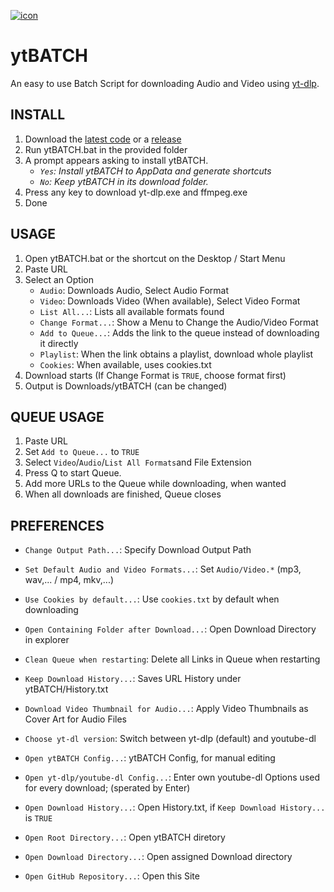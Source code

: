 [![icon](https://github.com/eppic/ytBATCH/blob/main/bin/256.ico)](https://github.com/eppic/ytBATCH)
# ytBATCH
An easy to use Batch Script for downloading Audio and Video using [yt-dlp](https://github.com/yt-dlp/yt-dlp).  

## INSTALL

1. Download the [latest code](https://github.com/eppic/ytBATCH/archive/refs/heads/main.zip) or a [release](https://github.com/eppic/ytBATCH/releases)  
2. Run ytBATCH.bat in the provided folder  
3. A prompt appears asking to install ytBATCH.  
   - *`Yes`: Install ytBATCH to AppData and generate shortcuts*  
   - *`No`: Keep ytBATCH in its download folder.*  
4. Press any key to download yt-dlp.exe and ffmpeg.exe  
5. Done  

## USAGE

1. Open ytBATCH.bat or the shortcut on the Desktop / Start Menu  
2. Paste URL  
3. Select an Option  
   - `Audio`: Downloads Audio, Select Audio Format  
   - `Video`: Downloads Video (When available), Select Video Format  
   - `List All...`: Lists all available formats found
   - `Change Format...`: Show a Menu to Change the Audio/Video Format
   - `Add to Queue...`: Adds the link to the queue instead of downloading it directly
   - `Playlist`: When the link obtains a playlist, download whole playlist
   - `Cookies`: When available, uses cookies.txt  
4. Download starts (If Change Format is `TRUE`, choose format first)
5. Output is Downloads/ytBATCH (can be changed)

## QUEUE USAGE

1. Paste URL
2. Set `Add to Queue...` to `TRUE`
3. Select `Video`/`Audio`/`List All Formats`and File Extension
4. Press Q to start Queue.
5. Add more URLs to the Queue while downloading, when wanted
6. When all downloads are finished, Queue closes

## PREFERENCES

 - `Change Output Path...`: Specify Download Output Path
 - `Set Default Audio and Video Formats...`: Set `Audio/Video.*` (mp3, wav,... / mp4, mkv,...)
 - `Use Cookies by default...`: Use `cookies.txt` by default when downloading
 - `Open Containing Folder after Download...`: Open Download Directory in explorer
 - `Clean Queue when restarting`: Delete all Links in Queue when restarting
 - `Keep Download History...`: Saves URL History under ytBATCH/History.txt
 - `Download Video Thumbnail for Audio...`: Apply Video Thumbnails as Cover Art for Audio Files
 - `Choose yt-dl version`: Switch between yt-dlp (default) and youtube-dl
  
 - `Open ytBATCH Config...`: ytBATCH Config, for manual editing
 - `Open yt-dlp/youtube-dl Config...`: Enter own youtube-dl Options used for every download; (sperated by Enter)
 - `Open Download History...`: Open History.txt, if `Keep Download History...` is `TRUE`
 - `Open Root Directory...`: Open ytBATCH diretory
 - `Open Download Directory...`: Open assigned Download directory
 - `Open GitHub Repository...`: Open this Site

